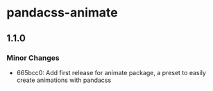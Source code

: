 # pandacss-animate

## 1.1.0

### Minor Changes

- 665bcc0: Add first release for animate package, a preset to easily create animations with pandacss
